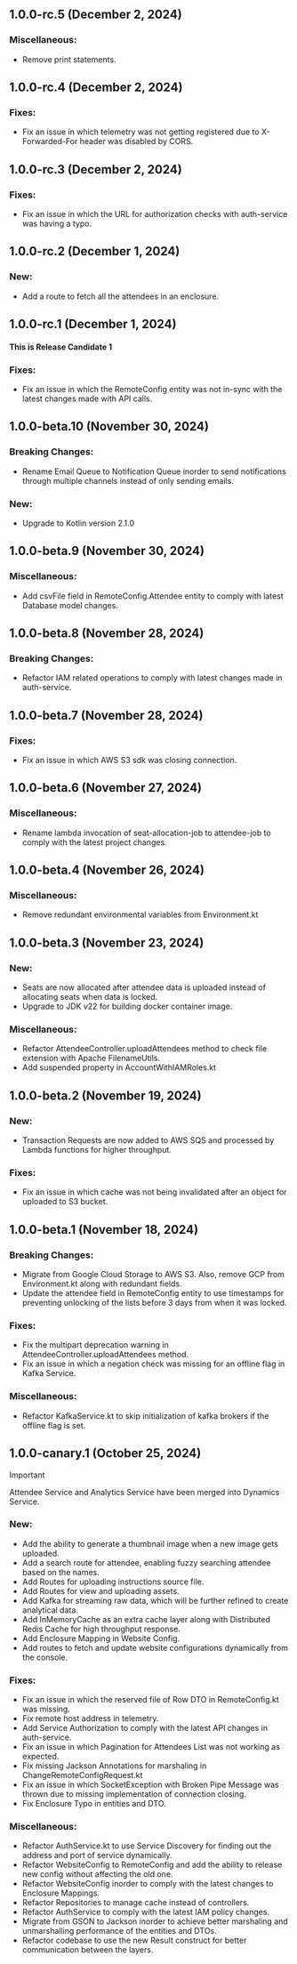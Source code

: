 ## 1.0.0-rc.5 (December 2, 2024)

### Miscellaneous:
- Remove print statements.

## 1.0.0-rc.4 (December 2, 2024)

### Fixes:
- Fix an issue in which telemetry was not getting registered due to X-Forwarded-For header was disabled by CORS.

## 1.0.0-rc.3 (December 2, 2024)

### Fixes:
- Fix an issue in which the URL for authorization checks with auth-service was having a typo.


## 1.0.0-rc.2 (December 1, 2024)

### New:
- Add a route to fetch all the attendees in an enclosure.

## 1.0.0-rc.1 (December 1, 2024)

#### This is Release Candidate 1

### Fixes:
- Fix an issue in which the RemoteConfig entity was not in-sync with the latest changes made with API calls.

## 1.0.0-beta.10 (November 30, 2024)

### Breaking Changes:
- Rename Email Queue to Notification Queue inorder to send notifications through multiple channels instead of only sending emails.

### New:
- Upgrade to Kotlin version 2.1.0

## 1.0.0-beta.9 (November 30, 2024)

### Miscellaneous:
- Add csvFile field in RemoteConfig.Attendee entity to comply with latest Database model changes.

## 1.0.0-beta.8 (November 28, 2024)

### Breaking Changes:
- Refactor IAM related operations to comply with latest changes made in auth-service.

## 1.0.0-beta.7 (November 28, 2024)

### Fixes:

- Fix an issue in which AWS S3 sdk was closing connection.

## 1.0.0-beta.6 (November 27, 2024)

### Miscellaneous:

- Rename lambda invocation of seat-allocation-job to attendee-job to comply with the latest project changes.

## 1.0.0-beta.4 (November 26, 2024)

### Miscellaneous:

- Remove redundant environmental variables from Environment.kt

## 1.0.0-beta.3 (November 23, 2024)

### New:

- Seats are now allocated after attendee data is uploaded instead of allocating seats when data is locked.
- Upgrade to JDK v22 for building docker container image.

### Miscellaneous:

- Refactor AttendeeController.uploadAttendees method to check file extension with Apache FilenameUtils.
- Add suspended property in AccountWithIAMRoles.kt

## 1.0.0-beta.2 (November 19, 2024)

### New:

- Transaction Requests are now added to AWS SQS and processed by Lambda functions for higher throughput.

### Fixes:

- Fix an issue in which cache was not being invalidated after an object for uploaded to S3 bucket.

## 1.0.0-beta.1 (November 18, 2024)

### Breaking Changes:

- Migrate from Google Cloud Storage to AWS S3. Also, remove GCP from Environment.kt along with redundant fields.
- Update the attendee field in RemoteConfig entity to use timestamps for preventing unlocking of the lists before 3 days
  from when it was locked.

### Fixes:

- Fix the multipart deprecation warning in AttendeeController.uploadAttendees method.
- Fix an issue in which a negation check was missing for an offline flag in Kafka Service.

### Miscellaneous:

- Refactor KafkaService.kt to skip initialization of kafka brokers if the offline flag is set.

## 1.0.0-canary.1 (October 25, 2024)

> [!IMPORTANT]
> Attendee Service and Analytics Service have been merged into Dynamics Service.

### New:

- Add the ability to generate a thumbnail image when a new image gets uploaded.
- Add a search route for attendee, enabling fuzzy searching attendee based on the names.
- Add Routes for uploading instructions source file.
- Add Routes for view and uploading assets.
- Add Kafka for streaming raw data, which will be further refined to create analytical data.
- Add InMemoryCache as an extra cache layer along with Distributed Redis Cache for high throughput response.
- Add Enclosure Mapping in Website Config.
- Add routes to fetch and update website configurations dynamically from the console.

### Fixes:

- Fix an issue in which the reserved file of Row DTO in RemoteConfig.kt was missing.
- Fix remote host address in telemetry.
- Add Service Authorization to comply with the latest API changes in auth-service.
- Fix an issue in which Pagination for Attendees List was not working as expected.
- Fix missing Jackson Annotations for marshaling in ChangeRemoteConfigRequest.kt
- Fix an issue in which SocketException with Broken Pipe Message was thrown due to missing implementation of connection
  closing.
- Fix Enclosure Typo in entities and DTO.

### Miscellaneous:

- Refactor AuthService.kt to use Service Discovery for finding out the address and port of service dynamically.
- Refactor WebsiteConfig to RemoteConfig and add the ability to release new config without affecting the old one.
- Refactor WebsiteConfig inorder to comply with the latest changes to Enclosure Mappings.
- Refactor Repositories to manage cache instead of controllers.
- Refactor AuthService to comply with the latest IAM policy changes.
- Migrate from GSON to Jackson inorder to achieve better marshaling and unmarshalling performance of the entities and
  DTOs.
- Refactor codebase to use the new Result construct for better communication between the layers.